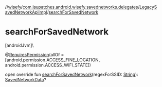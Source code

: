 //[wisefy](../../../index.md)/[com.isupatches.android.wisefy.savednetworks.delegates](../index.md)/[LegacySavedNetworkApiImpl](index.md)/[searchForSavedNetwork](search-for-saved-network.md)

# searchForSavedNetwork

[androidJvm]\

@[RequiresPermission](https://developer.android.com/reference/kotlin/androidx/annotation/RequiresPermission.html)(allOf = [android.permission.ACCESS_FINE_LOCATION, android.permission.ACCESS_WIFI_STATE])

open override fun [searchForSavedNetwork](search-for-saved-network.md)(regexForSSID: [String](https://kotlinlang.org/api/latest/jvm/stdlib/kotlin/-string/index.html)): [SavedNetworkData](../../com.isupatches.android.wisefy.savednetworks.entities/-saved-network-data/index.md)?
